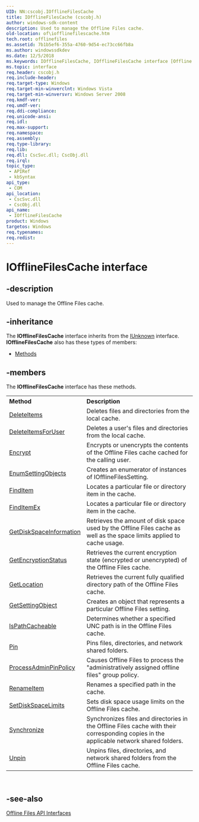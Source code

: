 ```yaml
---
UID: NN:cscobj.IOfflineFilesCache
title: IOfflineFilesCache (cscobj.h)
author: windows-sdk-content
description: Used to manage the Offline Files cache.
old-location: of\iofflinefilescache.htm
tech.root: offlinefiles
ms.assetid: 7b1b5ef6-355a-4760-9d54-ec73cc66fb8a
ms.author: windowssdkdev
ms.date: 12/5/2018
ms.keywords: IOfflineFilesCache, IOfflineFilesCache interface [Offline Files], IOfflineFilesCache interface [Offline Files],described, cscobj/IOfflineFilesCache, of.iofflinefilescache
ms.topic: interface
req.header: cscobj.h
req.include-header: 
req.target-type: Windows
req.target-min-winverclnt: Windows Vista
req.target-min-winversvr: Windows Server 2008
req.kmdf-ver: 
req.umdf-ver: 
req.ddi-compliance: 
req.unicode-ansi: 
req.idl: 
req.max-support: 
req.namespace: 
req.assembly: 
req.type-library: 
req.lib: 
req.dll: CscSvc.dll; CscObj.dll
req.irql: 
topic_type:
 - APIRef
 - kbSyntax
api_type:
 - COM
api_location:
 - CscSvc.dll
 - CscObj.dll
api_name:
 - IOfflineFilesCache
product: Windows
targetos: Windows
req.typenames: 
req.redist: 
---
```


# IOfflineFilesCache interface


## -description


Used to manage the Offline Files cache.


## -inheritance

The <b xmlns:loc="http://microsoft.com/wdcml/l10n">IOfflineFilesCache</b> interface inherits from the <a href="https://msdn.microsoft.com/33f1d79a-33fc-4ce5-a372-e08bda378332">IUnknown</a> interface. <b>IOfflineFilesCache</b> also has these types of members:
<ul>
<li><a href="https://docs.microsoft.com/">Methods</a></li>
</ul>

## -members

The <b>IOfflineFilesCache</b> interface has these methods.
<table class="members" id="memberListMethods">
<tr>
<th align="left" width="37%">Method</th>
<th align="left" width="63%">Description</th>
</tr>
<tr data="declared;">
<td align="left" width="37%">
<a href="https://msdn.microsoft.com/e6326364-fbd0-4446-97c3-6a3940856efb">DeleteItems</a>
</td>
<td align="left" width="63%">
Deletes files and directories from the local cache.

</td>
</tr>
<tr data="declared;">
<td align="left" width="37%">
<a href="https://msdn.microsoft.com/a187fd6b-0717-4663-b460-df96876cd9c3">DeleteItemsForUser</a>
</td>
<td align="left" width="63%">
Deletes a user's files and directories from the local cache.

</td>
</tr>
<tr data="declared;">
<td align="left" width="37%">
<a href="https://msdn.microsoft.com/b7531018-4837-4fde-8947-0f099f6de9e5">Encrypt</a>
</td>
<td align="left" width="63%">
Encrypts or unencrypts the contents of the Offline Files cache cached for the calling user.

</td>
</tr>
<tr data="declared;">
<td align="left" width="37%">
<a href="https://msdn.microsoft.com/1f2bb562-810a-4cc1-a072-eb870149954a">EnumSettingObjects</a>
</td>
<td align="left" width="63%">
Creates an enumerator of instances of IOfflineFilesSetting.

</td>
</tr>
<tr data="declared;">
<td align="left" width="37%">
<a href="https://msdn.microsoft.com/15696dbf-09a9-42e3-8400-20f7b9b171b7">FindItem</a>
</td>
<td align="left" width="63%">
Locates a particular file or directory item in the cache.

</td>
</tr>
<tr data="declared;">
<td align="left" width="37%">
<a href="https://msdn.microsoft.com/f7a247c0-1bb2-40d5-8914-758c8f6c4c51">FindItemEx</a>
</td>
<td align="left" width="63%">
Locates a particular file or directory item in the cache.

</td>
</tr>
<tr data="declared;">
<td align="left" width="37%">
<a href="https://msdn.microsoft.com/94ea826a-bfc4-4010-a57f-c3a1af985d03">GetDiskSpaceInformation</a>
</td>
<td align="left" width="63%">
Retrieves the amount of disk space used by the Offline Files cache as well as the space limits applied to cache usage.

</td>
</tr>
<tr data="declared;">
<td align="left" width="37%">
<a href="https://msdn.microsoft.com/87c2aced-84c9-40cb-bdf2-6974925e89d5">GetEncryptionStatus</a>
</td>
<td align="left" width="63%">
Retrieves the current encryption state (encrypted or unencrypted) of the Offline Files cache.

</td>
</tr>
<tr data="declared;">
<td align="left" width="37%">
<a href="https://msdn.microsoft.com/e608c662-23d2-4dcc-95fc-e949ba9f848f">GetLocation</a>
</td>
<td align="left" width="63%">
Retrieves the current fully qualified directory path of the Offline Files cache.

</td>
</tr>
<tr data="declared;">
<td align="left" width="37%">
<a href="https://msdn.microsoft.com/17b6572d-f05e-4f0e-a247-89acd2963d6b">GetSettingObject</a>
</td>
<td align="left" width="63%">
Creates an object that represents a particular Offline Files setting.

</td>
</tr>
<tr data="declared;">
<td align="left" width="37%">
<a href="https://msdn.microsoft.com/4d9a2fda-baad-4ada-8a07-f39c9cfafdfa">IsPathCacheable</a>
</td>
<td align="left" width="63%">
Determines whether a specified UNC path is in the Offline Files cache.

</td>
</tr>
<tr data="declared;">
<td align="left" width="37%">
<a href="https://msdn.microsoft.com/6005d755-5e1b-4eba-95a2-b6c9c00b1a64">Pin</a>
</td>
<td align="left" width="63%">
Pins files, directories, and network shared folders.

</td>
</tr>
<tr data="declared;">
<td align="left" width="37%">
<a href="https://msdn.microsoft.com/25ee4586-3031-4815-9a35-ce57cf9366d7">ProcessAdminPinPolicy</a>
</td>
<td align="left" width="63%">
Causes Offline Files to process the "administratively assigned offline files" group policy.

</td>
</tr>
<tr data="declared;">
<td align="left" width="37%">
<a href="https://msdn.microsoft.com/883f29cb-d551-4358-8e74-f901956d8829">RenameItem</a>
</td>
<td align="left" width="63%">
Renames a specified path in the cache.

</td>
</tr>
<tr data="declared;">
<td align="left" width="37%">
<a href="https://msdn.microsoft.com/cdbfd5af-000a-4724-8a44-5641b2f75896">SetDiskSpaceLimits</a>
</td>
<td align="left" width="63%">
Sets disk space usage limits on the Offline Files cache.

</td>
</tr>
<tr data="declared;">
<td align="left" width="37%">
<a href="https://msdn.microsoft.com/4a9dd105-ea68-40ce-b1cb-6126ca932095">Synchronize</a>
</td>
<td align="left" width="63%">
Synchronizes files and directories in the Offline Files cache with their corresponding copies in the applicable network shared folders.

</td>
</tr>
<tr data="declared;">
<td align="left" width="37%">
<a href="https://msdn.microsoft.com/32d81a75-8845-4bd5-a0ff-e056a06ac11c">Unpin</a>
</td>
<td align="left" width="63%">
Unpins files, directories, and network shared folders from the Offline Files cache.

</td>
</tr>
</table> 


## -see-also




<a href="https://msdn.microsoft.com/9dea396f-ab71-4b2e-b5d3-776c16614f26">Offline Files API Interfaces</a>
 

 

